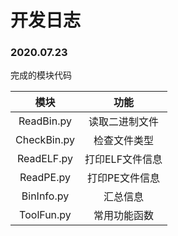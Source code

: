 # 开发日志

### 2020.07.23

完成的模块代码

|    模块     |      功能       |
| :---------: | :-------------: |
| ReadBin.py  | 读取二进制文件  |
| CheckBin.py |  检查文件类型   |
| ReadELF.py  | 打印ELF文件信息 |
|  ReadPE.py  | 打印PE文件信息  |
| BinInfo.py  |    汇总信息     |
| ToolFun.py  |  常用功能函数   |

